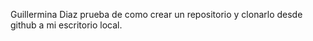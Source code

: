 Guillermina Diaz 
prueba de como crear un repositorio y clonarlo desde github a mi escritorio local.